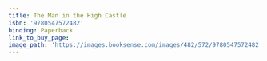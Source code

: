 ```yaml
---
title: The Man in the High Castle
isbn: '9780547572482'
binding: Paperback
link_to_buy_page:
image_path: 'https://images.booksense.com/images/482/572/9780547572482.jpg'
---
```


